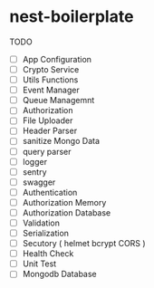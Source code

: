 # nest-boilerplate

TODO

- [ ] App Configuration
- [ ] Crypto Service
- [ ] Utils Functions
- [ ] Event Manager  
- [ ] Queue Managemnt
- [ ] Authorization
- [ ] File Uploader
- [ ] Header Parser
- [ ] sanitize Mongo Data
- [ ] query parser
- [ ] logger
- [ ] sentry
- [ ] swagger
- [ ] Authentication
- [ ] Authorization Memory
- [ ] Authorization Database 
- [ ] Validation
- [ ] Serialization
- [ ] Secutory ( helmet bcrypt CORS )
- [ ] Health Check
- [ ] Unit Test 
- [ ] Mongodb Database 
